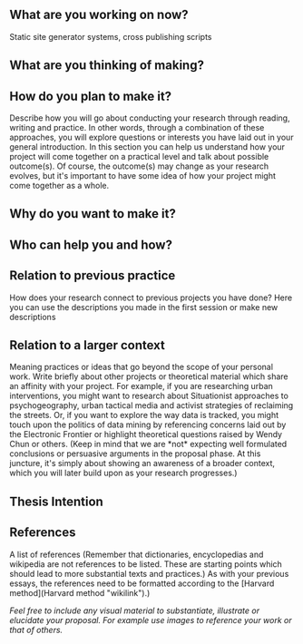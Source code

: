 What are you working on now?
----------------------------
Static site generator systems, cross publishing scripts

What are you thinking of making?
--------------------------------

How do you plan to make it?
---------------------------

Describe how you will go about conducting your research through reading,
writing and practice. In other words, through a combination of these
approaches, you will explore questions or interests you have laid out in
your general introduction. In this section you can help us understand
how your project will come together on a practical level and talk about
possible outcome(s). Of course, the outcome(s) may change as your
research evolves, but it's important to have some idea of how your
project might come together as a whole.

Why do you want to make it?
---------------------------

Who can help you and how?
-------------------------

Relation to previous practice
-----------------------------

How does your research connect to previous projects you have done? Here
you can use the descriptions you made in the first session or make new
descriptions

Relation to a larger context
----------------------------

Meaning practices or ideas that go beyond the scope of your personal
work. Write briefly about other projects or theoretical material which
share an affinity with your project. For example, if you are researching
urban interventions, you might want to research about Situationist
approaches to psychogeography, urban tactical media and activist
strategies of reclaiming the streets. Or, if you want to explore the way
data is tracked, you might touch upon the politics of data mining by
referencing concerns laid out by the Electronic Frontier or highlight
theoretical questions raised by Wendy Chun or others. (Keep in mind that
we are \*not\* expecting well formulated conclusions or persuasive
arguments in the proposal phase. At this juncture, it's simply about
showing an awareness of a broader context, which you will later build
upon as your research progresses.)

Thesis Intention
----------------

References
----------

A list of references (Remember that dictionaries, encyclopedias and
wikipedia are not references to be listed. These are starting points
which should lead to more substantial texts and practices.) As with your
previous essays, the references need to be formatted according to the
[Harvard method](Harvard method "wikilink").)

*Feel free to include any visual material to substantiate, illustrate or
elucidate your proposal. For example use images to reference your work
or that of others.*
